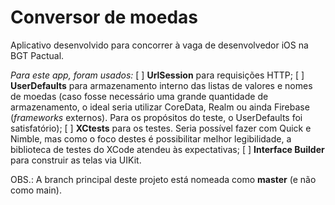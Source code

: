 #  Conversor de moedas

Aplicativo desenvolvido para concorrer à vaga de desenvolvedor iOS na BGT Pactual.

*Para este app, foram usados:*
[ ]   **UrlSession** para requisições HTTP;
[ ]   **UserDefaults** para armazenamento interno das listas de valores e nomes de moedas (caso fosse necessário uma grande quantidade de armazenamento, o ideal seria utilizar CoreData, Realm ou ainda Firebase (*frameworks* externos). Para os propósitos do teste, o UserDefaults foi satisfatório); 
[ ]   **XCtests** para os testes. Seria possível fazer com Quick e Nimble, mas como o foco destes é possibilitar melhor legibilidade, a biblioteca de testes do XCode atendeu às expectativas;
[ ]   **Interface Builder** para construir as telas via UIKit.

OBS.: A branch principal deste projeto está nomeada como **master** (e não como main).
